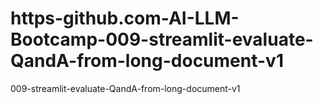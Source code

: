 # https-github.com-AI-LLM-Bootcamp-009-streamlit-evaluate-QandA-from-long-document-v1
009-streamlit-evaluate-QandA-from-long-document-v1
